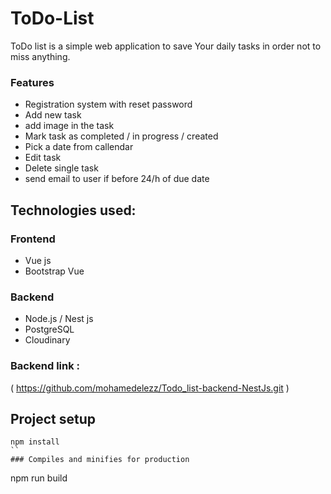 # ToDo-List

ToDo list is a simple web application to save Your daily tasks in order not to miss anything.

### Features
* Registration system with reset password
* Add new task
* add image in the task
* Mark task as completed / in progress / created
* Pick a date from callendar
* Edit task
* Delete single task
* send email to user if before 24/h of due date

## Technologies used:

### Frontend
* Vue js
* Bootstrap Vue
### Backend
* Node.js / Nest js
* PostgreSQL
* Cloudinary

### Backend link : 
( https://github.com/mohamedelezz/Todo_list-backend-NestJs.git )

## Project setup
```
npm install
``
### Compiles and minifies for production
```
npm run build
```
